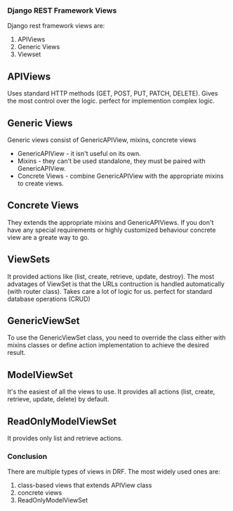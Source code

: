 ### Django REST Framework Views

Django rest framework views are:
1. APIViews
2. Generic Views
3. Viewset
## APIViews
Uses standard HTTP methods (GET, POST, PUT, PATCH, DELETE).
Gives the most control over the logic.
perfect for implemention complex logic.

## Generic Views
Generic views consist of GenericAPIView, mixins, concrete views
- GenericAPIView - it isn't useful on its own.
- Mixins - they can't be used standalone, they must be paired with GenericAPIView.
- Concrete Views - combine GenericAPIView with the appropriate mixins to create views.

## Concrete Views
They extends the appropriate mixins and GenericAPIViews.
If you don't have any special requirements or highly customized behaviour concrete view are a greate way to go.

## ViewSets
It provided actions like (list, create, retrieve, update, destroy).
The most advatages of ViewSet is that the URLs contruction is handled automatically (with router class).
Takes care a lot of logic for us. perfect for standard database operations (CRUD)
## GenericViewSet
To use the GenericViewSet class, you need to override the class either with mixins classes or
define action implementation to achieve the desired result.

## ModelViewSet
It's the easiest of all the views to use.
It provides all actions (list, create, retrieve, update, delete) by default.

## ReadOnlyModelViewSet
It provides only list and retrieve actions.

### Conclusion
There are multiple types of views in DRF. The most widely used ones are:
1. class-based views that extends APIView class
2. concrete views
3. ReadOnlyModelViewSet